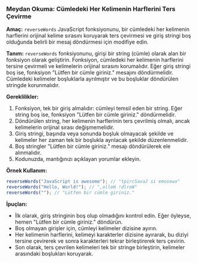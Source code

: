 ### Meydan Okuma: Cümledeki Her Kelimenin Harflerini Ters Çevirme

**Amaç:** `reverseWords` JavaScript fonksiyonunu, bir cümledeki her kelimenin harflerini orijinal kelime sırasını koruyarak ters çevirmesi ve giriş stringi boş olduğunda belirli bir mesaj döndürmesi için modifiye edin.

**Tanım:**
`reverseWords` fonksiyonunu, girişi bir string (cümle) olarak alan bir fonksiyon olarak geliştirin. Fonksiyon, cümledeki her kelimenin harflerini tersine çevirmeli ve kelimelerin orijinal sırasını korumalıdır. Eğer giriş stringi boş ise, fonksiyon "Lütfen bir cümle giriniz." mesajını döndürmelidir. Cümledeki kelimeler boşluklarla ayrılmıştır ve bu boşluklar döndürülen stringde korunmalıdır.

**Gereklilikler:**

1. Fonksiyon, tek bir giriş almalıdır: cümleyi temsil eden bir string. Eğer string boş ise, fonksiyon "Lütfen bir cümle giriniz." döndürmelidir.
2. Döndürülen string, her kelimenin harflerinin ters çevrilmiş olmalı, ancak kelimelerin orijinal sırası değişmemelidir.
3. Giriş stringi, başında veya sonunda boşluk olmayacak şekilde ve kelimeler her zaman tek bir boşlukla ayrılacak şekilde düzenlenmelidir.
4. Boş stringler "Lütfen bir cümle giriniz." mesajı döndürülerek ele alınmalıdır.
5. Kodunuzda, mantığınızı açıklayan yorumlar ekleyin.

**Örnek Kullanım:**

```javascript
reverseWords("JavaScript is awesome"); // "tpircSavaJ si emosewa"
reverseWords("Hello, World!"); // ",olleH !dlroW"
reverseWords(""); // "Lütfen bir cümle giriniz."
```

**İpuçları:**

- İlk olarak, giriş stringinin boş olup olmadığını kontrol edin. Eğer öyleyse, hemen "Lütfen bir cümle giriniz." döndürün.
- Boş olmayan girişler için, cümleyi kelimeler dizisine ayırın.
- Her kelimenin harflerini, kelimeyi karakterler dizisine ayırarak, bu diziyi tersine çevirerek ve sonra karakterleri tekrar birleştirerek ters çevirin.
- Son olarak, ters çevrilen kelimeleri tek bir stringe birleştirin, kelimeler arasındaki boşlukları koruyarak.

